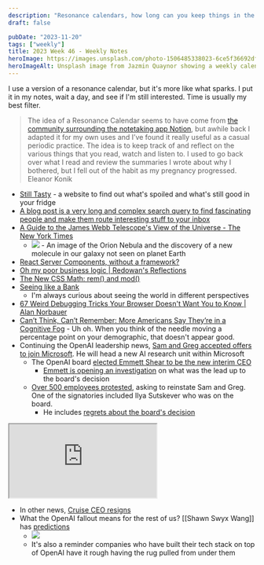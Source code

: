 ```yaml
---
description: "Resonance calendars, how long can you keep things in the fridge, James Webb Telescope images, long Covid,  and OpenAI drama"
draft: false

pubDate: "2023-11-20"
tags: ["weekly"]
title: 2023 Week 46 - Weekly Notes
heroImage: https://images.unsplash.com/photo-1506485338023-6ce5f36692df?ixlib=rb-4.0.3&ixid=M3wxMjA3fDB8MHxwaG90by1wYWdlfHx8fGVufDB8fHx8fA%3D%3D&auto=format&fit=crop&w=2370&q=80
heroImageAlt: Unsplash image from Jazmin Quaynor showing a weekly calendar
---
```


I use a version of a resonance calendar, but it's more like what sparks. I put it in my notes, wait a day, and see if I'm still interested. Time is usually my best filter.

> The idea of a Resonance Calendar seems to have come from [the community surrounding the notetaking app Notion](https://www.youtube.com/watch?v=lKYBB-Uw1IM&ref=eleanorkonik.com), but awhile back I adapted it for my own uses and I’ve found it really useful as a casual periodic practice. The idea is to keep track of and reflect on the various things that you read, watch and listen to. I used to go back over what I read and review the summaries I wrote about why I bothered, but I fell out of the habit as my pregnancy progressed.
> Eleanor Konik

- [Still Tasty](https://stilltasty.com/) - a website to find out what's spoiled and what's still good in your fridge
- [A blog post is a very long and complex search query to find fascinating people and make them route interesting stuff to your inbox](https://www.henrikkarlsson.xyz/p/search-query)
- [A Guide to the James Webb Telescope's View of the Universe - The New York Times](https://www.nytimes.com/interactive/2023/11/05/magazine/james-webb-space-telescope.html?unlocked_article_code=1.8kw.VI6c.9aHfOXR17yqm&smid=url-share#commentsContainer)
  - ![](https://static01.nytimes.com/newsgraphics/2023-09-26-mag-jwt/_big_assets/images/orion3.jpg) - An image of the Orion Nebula and the discovery of a new molecule in our galaxy not seen on planet Earth
- [React Server Components, without a framework?](https://timtech.blog/posts/react-server-components-rsc-no-framework/?utm_source=tldrwebdev)
- [Oh my poor business logic | Redowan's Reflections](https://rednafi.com/misc/oh_my_poor_business_logic/?utm_source=tldrwebdev)
- [The New CSS Math: rem() and mod()](https://danielcwilson.com/posts/mathematicss-rem-mod/?utm_source=tldrwebdev)
- [Seeing like a Bank](https://www.bitsaboutmoney.com/archive/seeing-like-a-bank/?utm_source=tldrnewsletter)
  - I'm always curious about seeing the world in different perspectives
- [67 Weird Debugging Tricks Your Browser Doesn't Want You to Know | Alan Norbauer](https://alan.norbauer.com/articles/browser-debugging-tricks?utm_source=tldrnewsletter)
- [Can’t Think, Can’t Remember: More Americans Say They’re in a Cognitive Fog](https://www.nytimes.com/2023/11/13/upshot/long-covid-disability.html?unlocked_article_code=1.-kw.F1LO.QPibNHDg6J-J) - Uh oh. When you think of the needle moving a percentage point on your demographic, that doesn't appear good.
- Continuing the OpenAI leadership news, [Sam and Greg accepted offers to join Microsoft](https://twitter.com/satyanadella/status/1726509045803336122). He will head a new AI research unit within Microsoft
  - The OpenAI board [elected Emmett Shear to be the new interim CEO](https://www.axios.com/2023/11/20/emmett-shear-openai-interim-ceo-altman-ouster#:~:text=Twitch%20co%2Dfounder%20Emmett%20Shear,abruptly%20ousted%20by%20the%20board.)
    - [Emmett is opening an investigation](https://twitter.com/eshear/status/1726526112019382275) on what was the lead up to the board's decision
  - [Over 500 employees protested](https://twitter.com/karaswisher/status/1726599700961521762), asking to reinstate Sam and Greg. One of the signatories included Ilya Sutskever who was on the board.
    - He includes [regrets about the board's decision](https://twitter.com/ilyasut/status/1726590052392956028)

<iframe
  class="aspect-video w-full my-2"
  src="https://www.youtube.com/embed/9iqn1HhFJ6c"
  title="YouTube video player"
  allow="accelerometer; autoplay; clipboard-write; encrypted-media; gyroscope; picture-in-picture; web-share"
  allowfullscreen></iframe>

- In other news, [Cruise CEO resigns](https://twitter.com/kvogt/status/1726428099217400178)
- What the OpenAI fallout means for the rest of us? [[Shawn Swyx Wang]] has [predictions](https://www.latent.space/p/the-end-of-openai)
  - ![](https://substackcdn.com/image/fetch/w_1456,c_limit,f_webp,q_auto:good,fl_progressive:steep/https%3A%2F%2Fsubstack-post-media.s3.amazonaws.com%2Fpublic%2Fimages%2Fd4c1d80f-fb37-43a9-b964-712561e35737_876x889.png)
  - It's also a reminder companies who have built their tech stack on top of OpenAI have it rough having the rug pulled from under them
